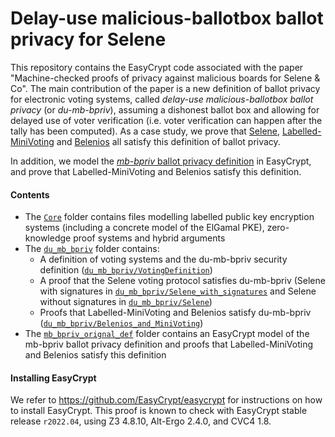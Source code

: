 # Delay-use malicious-ballotbox ballot privacy for Selene

This repository contains the EasyCrypt code associated with the paper "Machine-checked proofs of privacy against
malicious boards for Selene & Co". The main contribution of the paper is a new definition of ballot privacy for electronic voting systems, called *delay-use malicious-ballotbox ballot privacy* (or *du-mb-bpriv*), assuming a dishonest ballot box and allowing for delayed use of voter verification (i.e. voter verification can happen after the tally has been computed).  As a case study, we prove that [Selene](https://eprint.iacr.org/2015/1105.pdf), [Labelled-MiniVoting](https://hal.inria.fr/hal-01624270/document) and [Belenios](https://www.belenios.org/) all satisfy this definition of ballot privacy.

In addition, we model the [*mb-bpriv* ballot privacy definition](https://eprint.iacr.org/2020/127.pdf) in EasyCrypt, and prove that Labelled-MiniVoting and Belenios satisfy this definition.

#### Contents
  * The [`Core`](https://github.com/mortensol/du-mb-bpriv/tree/main/Core) folder contains files modelling labelled public key encryption systems (including a concrete model of the ElGamal PKE), zero-knowledge proof systems and hybrid arguments
  * The [`du_mb_bpriv`](https://github.com/mortensol/du-mb-bpriv/tree/main/du_mb_bpriv) folder contains:
    * A definition of voting systems and the du-mb-bpriv security definition ([`du_mb_bpriv/VotingDefinition`](https://github.com/mortensol/du-mb-bpriv/tree/main/du_mb_bpriv/VotingDefinition))
    * A proof that the Selene voting protocol satisfies du-mb-bpriv (Selene with signatures in [`du_mb_bpriv/Selene_with_signatures`](https://github.com/mortensol/du-mb-bpriv/tree/main/du_mb_bpriv/Selene_with_signatures) and Selene without signatures in [`du_mb_bpriv/Selene`](https://github.com/mortensol/du-mb-bpriv/tree/main/du_mb_bpriv/Selene))
    * Proofs that Labelled-MiniVoting and Belenios satisfy du-mb-bpriv ([`du_mb_bpriv/Belenios_and_MiniVoting`](https://github.com/mortensol/du-mb-bpriv/tree/main/du_mb_bpriv/Belenios_and_MiniVoting))
  *  The [`mb_bpriv_orignal_def`](https://github.com/mortensol/du-mb-bpriv/tree/main/mb_bpriv_original_def) folder contains an EasyCrypt model of the mb-bpriv ballot privacy definition and proofs that Labelled-MiniVoting and Belenios satisfy this definition

#### Installing EasyCrypt
We refer to https://github.com/EasyCrypt/easycrypt for instructions on how to install EasyCrypt.
This proof is known to check with EasyCrypt stable release `r2022.04`, using Z3 4.8.10, Alt-Ergo 2.4.0, and CVC4 1.8.
